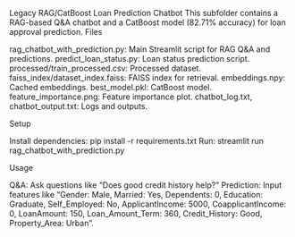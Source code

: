 Legacy RAG/CatBoost Loan Prediction Chatbot
This subfolder contains a RAG-based Q&A chatbot and a CatBoost model (82.71% accuracy) for loan approval prediction.
Files

rag_chatbot_with_prediction.py: Main Streamlit script for RAG Q&A and predictions.
predict_loan_status.py: Loan status prediction script.
processed/train_processed.csv: Processed dataset.
faiss_index/dataset_index.faiss: FAISS index for retrieval.
embeddings.npy: Cached embeddings.
best_model.pkl: CatBoost model.
feature_importance.png: Feature importance plot.
chatbot_log.txt, chatbot_output.txt: Logs and outputs.

Setup

Install dependencies: pip install -r requirements.txt
Run: streamlit run rag_chatbot_with_prediction.py

Usage

Q&A: Ask questions like “Does good credit history help?”
Prediction: Input features like “Gender: Male, Married: Yes, Dependents: 0, Education: Graduate, Self_Employed: No, ApplicantIncome: 5000, CoapplicantIncome: 0, LoanAmount: 150, Loan_Amount_Term: 360, Credit_History: Good, Property_Area: Urban”.
